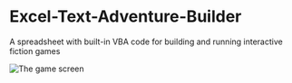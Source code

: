 # Excel-Text-Adventure-Builder
A spreadsheet with built-in VBA code for building and running interactive fiction games

![The game screen](GameScreen.jpg)
